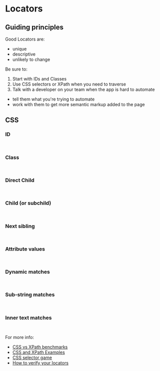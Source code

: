# Locators

## Guiding principles

Good Locators are:

+ unique
+ descriptive
+ unlikely to change

Be sure to:

1. Start with IDs and Classes
2. Use CSS selectors or XPath when you need to traverse
3. Talk with a developer on your team when the app is hard to automate
  + tell them what you're trying to automate
  + work with them to get more semantic markup added to the page

## CSS

### ID

```html
```

```ruby
```

### Class

```html
```

```ruby
```

### Direct Child

```html
```

```ruby
```

### Child (or subchild)

```html
```

```ruby
```

### Next sibling

```html
```

```ruby
```

### Attribute values

```html
```

```ruby
```

### Dynamic matches

```html
```

```ruby
```

### Sub-string matches

```html
```

```ruby
```

### Inner text matches

```html
```

```ruby
```


For more info:

+ [CSS vs XPath benchmarks](http://bit.ly/seleniumbenchmarks)
+ [CSS and XPath Examples](http://bit.ly/cssxpathexamples)
+ [CSS selector game](http://bit.ly/locatorgame)
+ [How to verify your locators](http://bit.ly/verifyinglocators)
